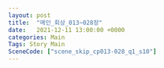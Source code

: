 ```yaml
---
layout: post
title:  "메인_회상_013~028장"
date:   2021-12-11 13:00:00 +0000
categories: Main
Tags: Story Main
SceneCode: ["scene_skip_cp013-028_q1_s10"]
---
```

